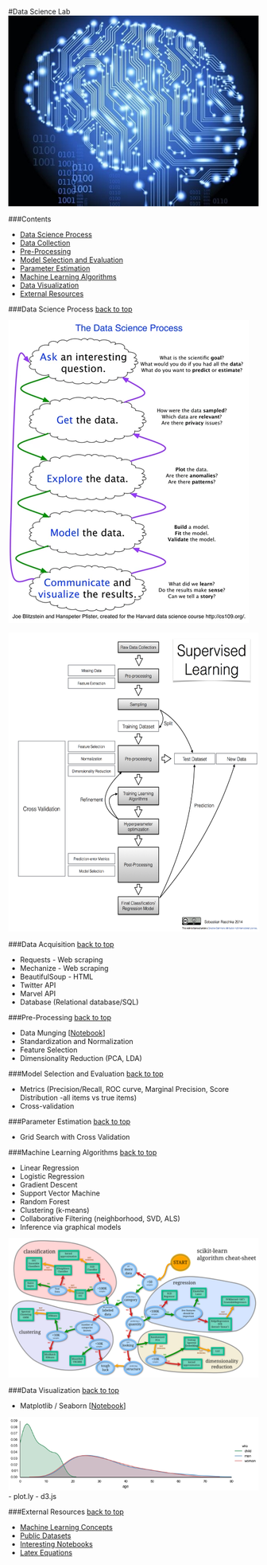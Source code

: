 
#Data Science Lab
<img src="./images/brain.png">

###Contents
- [Data Science Process](#data-science-process)
- [Data Collection](#data-collection)
- [Pre-Processing](#pre-processing)
- [Model Selection and Evaluation](#model-selection-and-evaluation)
- [Parameter Estimation](#parameter-estimation)
- [Machine Learning Algorithms](#machine-learning-algorithms)
- [Data Visualization](#data-visualization)
- [External Resources](#external-resources)

###Data Science Process
[back to top](#contents)

<img src="./images/datascience_process.png">
<br>
<br>
<img src="./images/datascience_flowchart.png" style="width: 700px;
height:600px;">

###Data Acquisition
[back to top](#contents)
- Requests - Web scraping
- Mechanize - Web scraping
- BeautifulSoup - HTML
- Twitter API
- Marvel API
- Database (Relational database/SQL)

###Pre-Processing
[back to top](#contents)
- Data Munging [[Notebook](http://nbviewer.ipython.org/urls/raw.github.com/jthang/DataScienceLab/master/pre-processing/data_munging.ipynb)]
- Standardization and Normalization
- Feature Selection
- Dimensionality Reduction (PCA, LDA)

###Model Selection and Evaluation
[back to top](#contents)
- Metrics (Precision/Recall, ROC curve, Marginal Precision, Score Distribution -all items vs true items)
- Cross-validation

###Parameter Estimation
[back to top](#contents)
- Grid Search with Cross Validation

###Machine Learning Algorithms
[back to top](#contents)
- Linear Regression
- Logistic Regression
- Gradient Descent
- Support Vector Machine
- Random Forest
- Clustering (k-means)
- Collaborative Filtering (neighborhood, SVD, ALS)
- Inference via graphical models

<img src="./images/ml_cheatsheet.png">

###Data Visualization
[back to top](#contents)
- Matplotlib / Seaborn [[Notebook](http://nbviewer.ipython.org/github/jthang/DataScienceLab/blob/master/data_viz/data_viz.ipynb)]
<img src="./images/data_viz.png">
- plot.ly
- d3.js

###External Resources
[back to top](#contents)
- [Machine Learning Concepts](http://www.metacademy.org/browse)
- [Public Datasets](https://github.com/caesar0301/awesome-public-datasets)
- [Interesting Notebooks](https://github.com/ipython/ipython/wiki/A-gallery-of-interesting-IPython-Notebooks)
- [Latex Equations](https://github.com/rasbt/pattern_classification/blob/master/resources/latex_equations.md)
